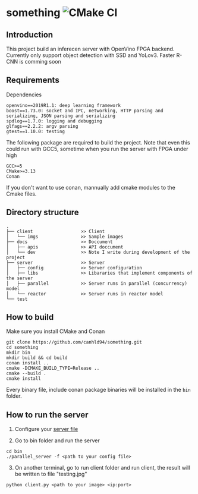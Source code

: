 # something ![CMake CI](https://github.com/canhld94/mec-inference-server/workflows/CMake%20CI/badge.svg)

## Introduction

This project build an inferecen server with OpenVino FPGA backend. Currently only support object detection with SSD and YoLov3. Faster R-CNN is comming soon

## Requirements

Dependencies

```
openvino==2019R1.1: deep learning framework
boost==1.73.0: socket and IPC, networking, HTTP parsing and serializing, JSON parsing and serializing
spdlog==1.7.0: logging and debugging
glfags==2.2.2: argv parsing
gtest==1.10.0: testing
```

The following package are required to build the project. Note that even this could run with GCC5, sometime when you run the server with FPGA under high 

```
GCC>=5
CMake>=3.13
Conan
```

If you don't want to use conan, mannually add cmake modules to the Cmake files.

## Directory structure

```
.
├── client                  >> Client
│   └── imgs                >> Sample images
├── docs                    >> Doccument
│   ├── apis                >> API doccument
│   └── dev                 >> Note I write during development of the project
├── server                  >> Server
│   ├── config              >> Server configuration
│   ├── libs                >> Libararies that implement components of the server
│   ├── parallel            >> Server runs in parallel (concurrency) model
│   └── reactor             >> Server runs in reactor model
└── test
```

## How to build

Make sure you install CMake and Conan

```SH
git clone https://github.com/canhld94/something.git
cd something
mkdir bin
mkdir build && cd build
conan install ..
cmake -DCMAKE_BUILD_TYPE=Release ..
cmake --build .
cmake install
```

Every binary file, include conan package binaries will be installed in the `bin` folder.

## How to run the server

1. Configure your [server file](server/config/README.md)

2. Go to bin folder and run the server

```SH
cd bin
./parallel_server -f <path to your config file>
```

3. On another terminal, go to run client folder and run client, the result will be written to file "testing.jpg"

```SH
python client.py <path to your image> <ip:port>
```

